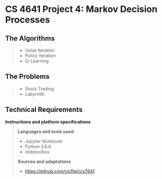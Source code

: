 CS 4641 Project 4: Markov Decision Processes
=============
The Algorithms
-----------
>
>- Value Iteration
>- Policy Iteration
>- Q-Learning
>

The Problems
------------
>
>- Stock Trading
>- Labyrinth
>

Technical Requirements
----------------------

**Instructions and platform specifications**

>**Languages and tools used:**
>
>- Jupyter Notebook
>- Python 3.6.6
>- mdptoolbox
>
>**Sources and adaptations**
>
>- https://github.com/vicflair/cs7641
>
